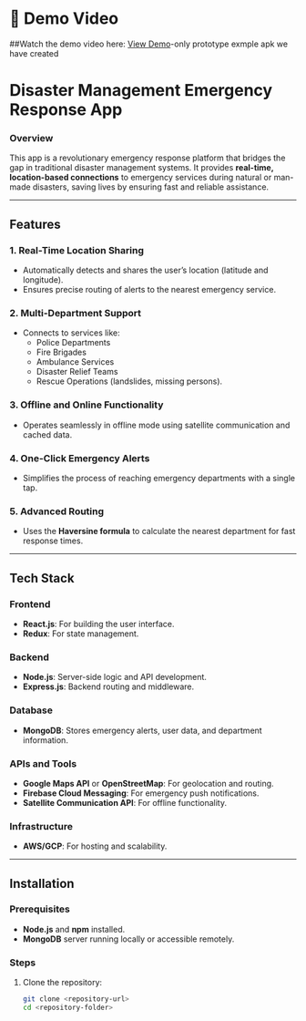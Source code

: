 # 🎥 Demo Video  
##Watch the demo video here: [View Demo](https://drive.google.com/file/d/1gWb9OeEapTEzAjr1hMPRNs6SCSF40Jvt/view?usp=drive_link)-only prototype exmple apk we have created

# **Disaster Management Emergency Response App**

### **Overview**  
This app is a revolutionary emergency response platform that bridges the gap in traditional disaster management systems. It provides **real-time, location-based connections** to emergency services during natural or man-made disasters, saving lives by ensuring fast and reliable assistance.  

---

## **Features**  

### **1. Real-Time Location Sharing**  
- Automatically detects and shares the user’s location (latitude and longitude).  
- Ensures precise routing of alerts to the nearest emergency service.  

### **2. Multi-Department Support**  
- Connects to services like:  
  - Police Departments  
  - Fire Brigades  
  - Ambulance Services  
  - Disaster Relief Teams  
  - Rescue Operations (landslides, missing persons).  

### **3. Offline and Online Functionality**  
- Operates seamlessly in offline mode using satellite communication and cached data.  

### **4. One-Click Emergency Alerts**  
- Simplifies the process of reaching emergency departments with a single tap.  

### **5. Advanced Routing**  
- Uses the **Haversine formula** to calculate the nearest department for fast response times.  

---

## **Tech Stack**  

### **Frontend**  
- **React.js**: For building the user interface.  
- **Redux**: For state management.  

### **Backend**  
- **Node.js**: Server-side logic and API development.  
- **Express.js**: Backend routing and middleware.  

### **Database**  
- **MongoDB**: Stores emergency alerts, user data, and department information.  

### **APIs and Tools**  
- **Google Maps API** or **OpenStreetMap**: For geolocation and routing.  
- **Firebase Cloud Messaging**: For emergency push notifications.  
- **Satellite Communication API**: For offline functionality.  

### **Infrastructure**  
- **AWS/GCP**: For hosting and scalability.  

---

## **Installation**  

### **Prerequisites**  
- **Node.js** and **npm** installed.  
- **MongoDB** server running locally or accessible remotely.  

### **Steps**  
1. Clone the repository:  
   ```bash
   git clone <repository-url>
   cd <repository-folder>
